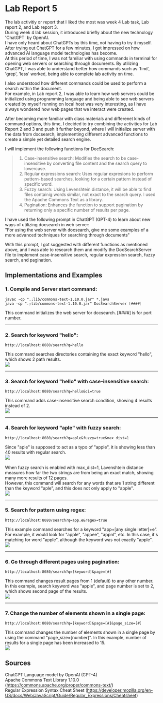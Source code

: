 **Lab Report 5**<br>
=====
The lab activitiy or report that I liked the most was week 4 Lab task, Lab report 2, and Lab report 3. <br>
During week 4 lab session, it introduced briefly about the new technology 'ChatGPT' by OpenAI. <br>
I have only heard about ChatGPTs by this time, not having to try it myself.
After trying out ChatGPT for a few minutes, I got impressed on how advanced AI language model technologies has become.<br> 
At this period of time, I was not familiar with using commands in terminal for opening web servers or searching through documents. By utilizing ChatGPT, I was able to understand better how commands such as 'find', 'grep', 'less' worked, being able to complete lab activity on time.

I also understood how different commands could be used to perform a search within the document.<br>
For example, in Lab report 2, I was able to learn how web servers could be initialized using programming language and being able to see web servers created by myself running on local host was very interesting, as I have always wondered how web pages that we interact were created.

After becoming more familiar with class materials and differenet kinds of command options, this time, I decided to try combining the activities for Lab Report 2 and 3 and push it further beyond, where I will initialize server with the data from docsearch, implementing different advanced functions to create a simple yet detailed search engine.<br>

I will implement the following functions for DocSearch:
>1. Case-insensitive search: Modifies the search to be case-insensitive by converting file content and the search query to lowercase.
>2. Regular expressions search: Uses regular expresions to perform pattern-based searches, looking for a certain pattern instead of specific word.
>3. Fuzzy search: Using Levenshtein distance, it will be able to find files containig words similar, not exact to the search query. I used the Apache Commons Text as a library.
>4. Pagination: Enhances the function to support pagination by returning only a specific number of results per page.

I have used the following prompt in ChatGPT (GPT-4) to learn about new ways of utilizing docsearch in web server:<br>
"For using the web server with docsearch, give me some examples of a more advanced techniques for searching through documents" <br>

With this prompt, I got suggested with different functions as mentioned above, and I was able to research them and modify the DocSearchServer file to implement case-insensitive search, regular expression search, fuzzy search, and pagination.<br>

Implementations and Examples
-------

### **1. Compile and Server start command:**
```
javac -cp ".;lib/commons-text-1.10.0.jar" *.java
java -cp ".;lib/commons-text-1.10.0.jar" DocSearchServer [####]
```
This command initializes the web server for docsearch. [####] is for port number.
* * *
### **2. Search for keyword "hello":**
```
http://localhost:8080/search?q=hello
```
This command searches directories containing the exact keyword "hello", which shows 2 path results. <br>
![](https://cdn.discordapp.com/attachments/890102969536753746/1087448157295755390/image.png)
* * *
### **3. Search for keyword "hello" with case-insensitive search:**
```
http://localhost:8080/search?q=hello&ci=true
```
This command adds case-insensitive search condition, showing 4 results instead of 2. <br>
![](https://cdn.discordapp.com/attachments/890102969536753746/1087276268623495229/image.png)
* * *

### **4. Search for keyword "aple" with fuzzy search:**
```
http://localhost:8080/search?q=aple&fuzzy=true&max_dist=1
```
Since "aple" is supposed to act as a typo of "apple", it is showing less than 40 results with regular search. <br>
![](https://cdn.discordapp.com/attachments/890102969536753746/1087450106032312380/image.png)<br>
<br>
When fuzzy search is enabled with max_dist=1, Lavenshtein distance measures how far the two strings are from being an exact match, showing many more results of 12 pages.<br>
However, this command will search for any words that are 1 string different than the keyword "aple", and this does not only apply to "apple".<br>
![](https://cdn.discordapp.com/attachments/890102969536753746/1087451211042664508/image.png)<br>
* * *
### **5. Search for pattern using regex:**
```
http://localhost:8080/search?q=app.e&regex=true
```
This example command searches for a keyword "app+[any single letter]+e". For example, it would look for "apple", "appee", "appnl", etc. In this case, it's matching for word "apple", although the keyword was not exactly "apple".<br>
![](https://cdn.discordapp.com/attachments/890102969536753746/1087512256234926160/image.png)
* * *
### **6. Go through different pages using pagination:**
```
http://localhost:8080/search?q=[keyword]&page=[#]
```
This command changes result pages from 1 (default) to any other number. In this example, search keyword was "apple", and page number is set to 2, which shows second page of the results.<br>
![](https://cdn.discordapp.com/attachments/890102969536753746/1087454368804110346/image.png)
* * *

### **7. Change the number of elements shown in a single page:**
```
http://localhost:8080/search?q=[keyword]&page=[#]&page_size=[#]
```
This command changes the number of elements shown in a single page by using the command "page_size=[number]". In this example, number of results for a single page has been increased to 15.<br>
![](https://cdn.discordapp.com/attachments/890102969536753746/1087456540279189544/image.png)

**Sources**
--------
ChatGPT Language model by OpenAI (GPT-4)<br>
Apache Commons Text Library 1.10.0 (https://commons.apache.org/proper/commons-text/)<br>
Regular Expression Syntax Cheat Sheet (https://developer.mozilla.org/en-US/docs/Web/JavaScript/Guide/Regular_Expressions/Cheatsheet)<br>
